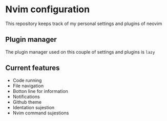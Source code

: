 # Nvim configuration
This repository keeps track of my personal settings and plugins of neovim

## Plugin manager
The plugin manager used on this couple of settings and plugins is `lazy`

## Current features
- Code running
- File navigation
- Botton line for information
- Notifications
- Github theme
- Identation sujestion
- Nvim command sujestions
